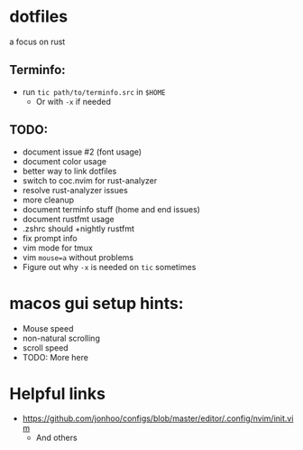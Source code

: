 # dotfiles
a focus on rust

## Terminfo:
- run `tic path/to/terminfo.src` in `$HOME`
  - Or with `-x` if needed

## TODO:
- document issue #2 (font usage)
- document color usage
- better way to link dotfiles
- switch to coc.nvim for rust-analyzer
- resolve rust-analyzer issues
- more cleanup
- document terminfo stuff (home and end issues)
- document rustfmt usage
- .zshrc should +nightly rustfmt
- fix prompt info
- vim mode for tmux
- vim `mouse=a` without problems
- Figure out why `-x` is needed on `tic` sometimes

# macos gui setup hints:
- Mouse speed
- non-natural scrolling
- scroll speed
- TODO: More here
 
# Helpful links
- https://github.com/jonhoo/configs/blob/master/editor/.config/nvim/init.vim
  - And others
